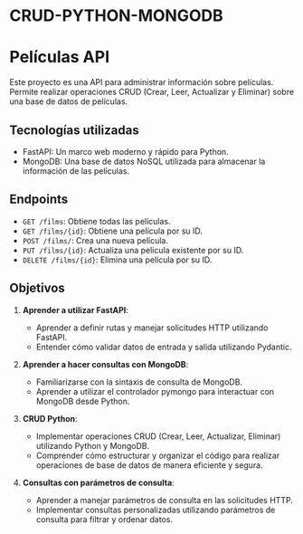 # CRUD-PYTHON-MONGODB

# Películas API

Este proyecto es una API para administrar información sobre películas. Permite realizar operaciones CRUD (Crear, Leer, Actualizar y Eliminar) sobre una base de datos de películas.

## Tecnologías utilizadas

- FastAPI: Un marco web moderno y rápido para Python.
- MongoDB: Una base de datos NoSQL utilizada para almacenar la información de las películas.


## Endpoints

- `GET /films`: Obtiene todas las películas.
- `GET /films/{id}`: Obtiene una película por su ID.
- `POST /films/`: Crea una nueva película.
- `PUT /films/{id}`: Actualiza una película existente por su ID.
- `DELETE /films/{id}`: Elimina una película por su ID.

## Objetivos

1. **Aprender a utilizar FastAPI**:
   - Aprender a definir rutas y manejar solicitudes HTTP utilizando FastAPI.
   - Entender cómo validar datos de entrada y salida utilizando Pydantic.

2. **Aprender a hacer consultas con MongoDB**:
   - Familiarizarse con la sintaxis de consulta de MongoDB.
   - Aprender a utilizar el controlador pymongo para interactuar con MongoDB desde Python.

3. **CRUD Python**:
   - Implementar operaciones CRUD (Crear, Leer, Actualizar, Eliminar) utilizando Python y MongoDB.
   - Comprender cómo estructurar y organizar el código para realizar operaciones de base de datos de manera eficiente y segura.

4. **Consultas con parámetros de consulta**:
   - Aprender a manejar parámetros de consulta en las solicitudes HTTP.
   - Implementar consultas personalizadas utilizando parámetros de consulta para filtrar y ordenar datos.
